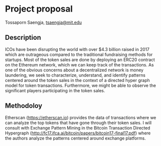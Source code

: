 # Project proposal
Tossaporn Saengja, tsaengja@mit.edu

## Description
ICOs have been disrupting the world with over $4.3 billion raised in 2017 which are outrageous compared to the traditional fundraising methods for startups. Most of the token sales are done by deploying an ERC20 contract on the Ethereum network, which we can keep track of the transactions. As one of the obvious concerns about a decentralized network is money laundering, we seek to characterize, understand, and identify patterns centered around the token sales in the context of a directed hyper graph model for token transactions. Furthermore, we might be able to observe the significant players participating in the token sales. 

## Methodoloy
Etherscan (https://etherscan.io) provides the data of transactions where we can analyze the top tokens that have gone through their token sales. I will consult with Exchange Pattern Mining in the Bitcoin Transaction Directed Hypergraph (http://fc17.ifca.ai/bitcoin/papers/bitcoin17-final17.pdf) where the authors analyze the patterns centered around exchange platforms.